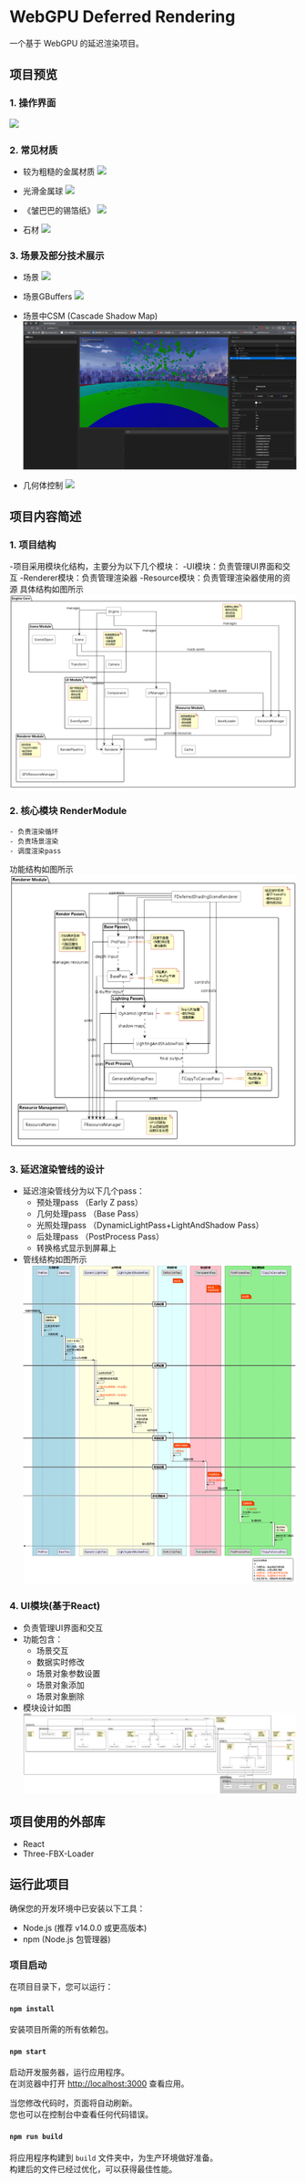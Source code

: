 # WebGPU Deferred Rendering

一个基于 WebGPU 的延迟渲染项目。

## 项目预览

### 1. 操作界面
  ![](READMERESOURCE/OperationInterface.gif)

  
### 2. 常见材质
- 较为粗糙的金属材质
  ![](READMERESOURCE/Matel055A.png)

- 光滑金属球
  ![](READMERESOURCE/Metal034.png)  

- 《皱巴巴的锡箔纸》
  ![](READMERESOURCE/Foil.png)

- 石材
  ![](READMERESOURCE/Rock017.png)

### 3. 场景及部分技术展示
- 场景
  ![](READMERESOURCE/Scene.gif)

- 场景GBuffers
  ![](READMERESOURCE/BufferDisplay.gif)

- 场景中CSM (Cascade Shadow Map)
  ![](READMERESOURCE/ShowCSM.png)

- 几何体控制
  ![](READMERESOURCE/ObjectDisplay.gif)


## 项目内容简述

### 1. 项目结构
   -项目采用模块化结构，主要分为以下几个模块：
   -UI模块：负责管理UI界面和交互
   -Renderer模块：负责管理渲染器
   -Resource模块：负责管理渲染器使用的资源
  具体结构如图所示
  ![](/out/Design/ArchitectureDescription/Modules/Engine%20Module%20Structure.png)

### 2. 核心模块 RenderModule
    - 负责渲染循环
    - 负责场景渲染
    - 调度渲染pass
  功能结构如图所示
  ![](/out/Design/ArchitectureDescription/RendererModules/Renderer%20Module%20Structure.png)

### 3. 延迟渲染管线的设计
   - 延迟渲染管线分为以下几个pass：
     - 预处理pass （Early Z pass）
     - 几何处理pass （Base Pass）
     - 光照处理pass （DynamicLightPass+LightAndShadow Pass）
     - 后处理pass （PostProcess Pass）
     - 转换格式显示到屏幕上
   - 管线结构如图所示
   ![](/out/Design/ArchitectureDescription/RendererSequence/Deferred%20Rendering%20Pipeline%20Sequence.png)


### 4. UI模块(基于React)
   - 负责管理UI界面和交互
   - 功能包含：
     - 场景交互
     - 数据实时修改
     - 场景对象参数设置
     - 场景对象添加
     - 场景对象删除
 - 模块设计如图
   ![](/out/Design/ArchitectureDescription/UIModules/UI%20Module%20Structure.png)

## 项目使用的外部库
- React
- Three-FBX-Loader

## 运行此项目

确保您的开发环境中已安装以下工具：

- Node.js (推荐 v14.0.0 或更高版本)
- npm (Node.js 包管理器)

### 项目启动

在项目目录下，您可以运行：

#### `npm install`

安装项目所需的所有依赖包。

#### `npm start`

启动开发服务器，运行应用程序。\
在浏览器中打开 [http://localhost:3000](http://localhost:3000) 查看应用。

当您修改代码时，页面将自动刷新。\
您也可以在控制台中查看任何代码错误。

#### `npm run build`

将应用程序构建到 `build` 文件夹中，为生产环境做好准备。\
构建后的文件已经过优化，可以获得最佳性能。
















